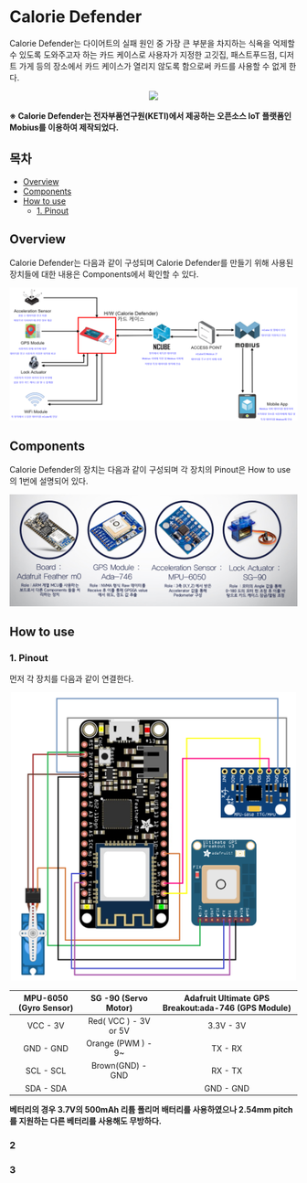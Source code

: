 # Calorie Defender

Calorie Defender는 다이어트의 실패 원인 중 가장 큰 부분을 차지하는 식욕을 억제할 수 있도록 도와주고자 하는 카드 케이스로 사용자가 지정한 고깃집, 패스트푸드점, 디저트 가게 등의 장소에서 카드 케이스가 열리지 않도록 함으로써 카드를 사용할 수 없게 한다.

<p align="center"><img src="https://github.com/awakening95/etc/blob/master/Calorie%20Defender/Calorie%20Defender.gif?raw=true"></p>

**※ Calorie Defender는 전자부품연구원(KETI)에서 제공하는 오픈소스 IoT 플랫폼인 Mobius를 이용하여 제작되었다.**

## 목차

- [Overview](#overview)
- [Components](#components)
- [How to use](#how-to-use)
  - [1. Pinout](#1-pinout)

## Overview
Calorie Defender는 다음과 같이 구성되며 Calorie Defender를 만들기 위해 사용된 장치들에 대한 내용은 Components에서 확인할 수 있다.

<p align="center"><img src="https://github.com/awakening95/etc/blob/master/Calorie%20Defender/Calorie%20Defender%20Overview.png?raw=true"></p>

## Components
Calorie Defender의 장치는 다음과 같이 구성되며 각 장치의 Pinout은 How to use 의 1번에 설명되어 있다.

<p align="center"><img src="https://github.com/awakening95/etc/blob/master/Calorie%20Defender/Calorie%20Defender%20Components.png?raw=true"></p>

## How to use

### 1. Pinout

먼저 각 장치를 다음과 같이 연결한다.

<p align="center"><img src="https://github.com/awakening95/etc/blob/master/Calorie%20Defender/Calorie%20Defender%20Pinout.png?raw=true" width=500></p>

| **MPU-6050 (Gyro Sensor)** | **SG -90 (Servo Motor)** | **Adafruit Ultimate GPS Breakout:ada-746 (GPS Module)** |
| :--------: | :--------:            | :--------: |
| VCC - 3V   | Red( VCC ) - 3V or 5V | 3.3V - 3V  |	
| GND - GND  | Orange (PWM ) - 9~    | TX - RX    |
| SCL - SCL  | Brown(GND) - GND      | RX - TX    |
| SDA - SDA  |                       | GND - GND  |

**베터리의 경우 3.7V의 500mAh 리튬 폴리머 배터리를 사용하였으나 2.54mm pitch 를 지원하는 다른 베터리를 사용해도 무방하다.**

### 2


### 3

